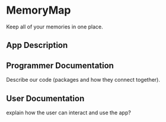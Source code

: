 # MemoryMap
Keep all of your memories in one place.

## App Description

## Programmer Documentation
Describe our code (packages and how they connect together).

## User Documentation
explain how the user can interact and use the app?